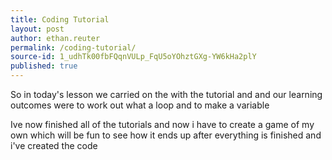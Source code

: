 ```yaml
---
title: Coding Tutorial
layout: post
author: ethan.reuter
permalink: /coding-tutorial/
source-id: 1_udhTk00fbFQqnVULp_FqU5oYOhztGXg-YW6kHa2plY
published: true
---
```

So in today's lesson we carried on the with the tutorial and and our learning outcomes were to work out what a loop and to make a variable 

Ive now finished all of the tutorials and now i have to create a game of my own which will be fun to see how it ends up after everything is finished and i've created the code   

